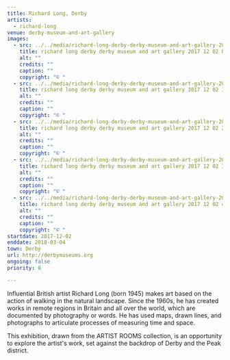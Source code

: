 ```yaml
---
title: Richard Long, Derby
artists:
  - richard-long
venue: derby-museum-and-art-gallery
images:
  - src: ../../media/richard-long-derby-derby-museum-and-art-gallery-2017-12-02-0.webp
    title: richard long derby derby museum and art gallery 2017 12 02 0
    alt: ""
    credits: ""
    caption: ""
    copyright: "© "
  - src: ../../media/richard-long-derby-derby-museum-and-art-gallery-2017-12-02-1.webp
    title: richard long derby derby museum and art gallery 2017 12 02 1
    alt: ""
    credits: ""
    caption: ""
    copyright: "© "
  - src: ../../media/richard-long-derby-derby-museum-and-art-gallery-2017-12-02-2.webp
    title: richard long derby derby museum and art gallery 2017 12 02 2
    alt: ""
    credits: ""
    caption: ""
    copyright: "© "
  - src: ../../media/richard-long-derby-derby-museum-and-art-gallery-2017-12-02-3.webp
    title: richard long derby derby museum and art gallery 2017 12 02 3
    alt: ""
    credits: ""
    caption: ""
    copyright: "© "
  - src: ../../media/richard-long-derby-derby-museum-and-art-gallery-2017-12-02-4.webp
    title: richard long derby derby museum and art gallery 2017 12 02 4
    alt: ""
    credits: ""
    caption: ""
    copyright: "© "
startdate: 2017-12-02
enddate: 2018-03-04
town: Derby
url: http://derbymuseums.org
ongoing: false
priority: 0

---
```


Influential British artist Richard Long (born 1945) makes art based on the action of walking in the natural landscape. Since the 1960s, he has created works in remote regions in Britain and all over the world, which are documented by photography or words. He has used maps, drawn lines, and photographs to articulate processes of measuring time and space.

This exhibition, drawn from the ARTIST ROOMS collection, is an opportunity to explore the artist's work, set against the backdrop of Derby and the Peak district.